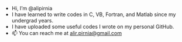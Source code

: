 - Hi, I’m @alipirnia
- I have learned to write codes in C, VB, Fortran, and Matlab since my undergrad years. 
- I have uploaded some useful codes I wrote on my personal GitHub. 
- 📫 You can reach me at alir.pirnia@gmail.com

<!---
alipirnia/alipirnia is a ✨ special ✨ repository because its `README.md` (this file) appears on your GitHub profile.
You can click the Preview link to take a look at your changes.
--->

